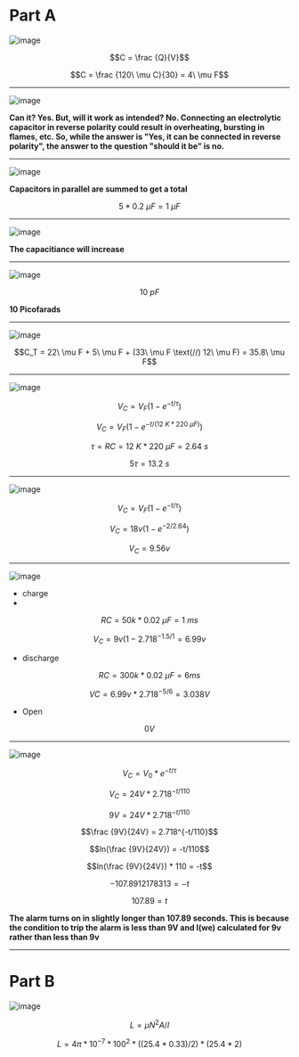 # Part A

![image](https://github.com/user-attachments/assets/833f665b-1cbf-49d5-b3c7-442f135d984e)

$$C = \frac {Q}{V}$$

$$C = \frac {120\ \mu C}{30} = 4\ \mu F$$

***

![image](https://github.com/user-attachments/assets/e050f5ef-bdfa-47c2-9506-34f878120791)

**Can it? Yes. But, will it work as intended? No. Connecting an electrolytic capacitor in reverse polarity could result in overheating, bursting in flames, etc. So, while the answer is "Yes, it can be connected in reverse polarity", the answer to the question "should it be" is no.**

***

![image](https://github.com/user-attachments/assets/d29df248-4e41-4e29-9d6e-0e6148edbda7)

**Capacitors in parallel are summed to get a total**

$$5 * 0.2\ \mu F = 1\ \mu F$$

***

![image](https://github.com/user-attachments/assets/1da1123a-383c-4090-a147-b90e1b415b08)


**The capacitiance will increase**

***

![image](https://github.com/user-attachments/assets/d295368a-5202-45c8-aa8e-0eeb25f1ea13)


$$10\ pF$$

**10 Picofarads**

***

![image](https://github.com/user-attachments/assets/59a676ae-1e89-4d96-9332-db905cbacadf)

$$C_T = 22\ \mu F + 5\ \mu F + (33\ \mu F \text(//) 12\ \mu F) = 35.8\ \mu F$$

***

![image](https://github.com/user-attachments/assets/c769ec8b-efd7-4b0c-8224-17f328612a27)

$$V_C = V_F(1 - e^{-t/\tau})$$

$$V_C = V_F(1 - e^{-t/(12\ K * 220\ \mu F)})$$

$$\tau = RC = 12\ K * 220\ \mu F = 2.64\ s$$

$$5\tau = 13.2\ s$$

***

![image](https://github.com/user-attachments/assets/6d3d1a12-62b8-4bb4-9e50-2d06abf34317)

$$V_C = V_F(1-e^{-t/\tau})$$

$$V_C = 18v(1-e^{-2/2.64})$$

$$V_C = 9.56v$$

***

![image](https://github.com/user-attachments/assets/24965097-ba5f-4d28-a66f-c3f75d2df64d)

* charge
* 
$$RC = 50k * 0.02\ \mu F = 1\ ms$$

$$V_C = 9v(1-2.718^{-1.5/1} = 6.99v$$

* discharge

$$RC = 300k * 0.02\ \mu F = 6 ms$$

$$VC = 6.99v * 2.718^{-5/6} = 3.038V$$

* Open

$$0V$$

***

![image](https://github.com/user-attachments/assets/176c4272-1053-4225-b3cc-f443770913ef)

$$V_C = V_0 * e^{-t/ \tau}$$

$$V_C = 24V * 2.718^{-t/110}$$

$$9V = 24V * 2.718^{-t/110}$$

$$\frac {9V}{24V} = 2.718^{-t/110}$$

$$ln(\frac {9V}{24V}) = -t/110$$

$$ln(\frac {9V}{24V}) * 110 = -t$$

$$-107.8912178313 = -t$$

$$107.89 = t$$

**The alarm turns on in slightly longer than 107.89 seconds. This is because the condition to trip the alarm is less than 9V and I(we) calculated for 9v rather than less than 9v**

***



# Part B

![image](https://github.com/user-attachments/assets/1cebc82e-09d9-464b-bb9a-96a4b4b7b4e8)

$$L = \mu N^2 A / l$$

$$L = 4 \pi * 10^{-7} * 100^2 * ((25.4 * 0.33) / 2 ) * (25.4* 2)$$
